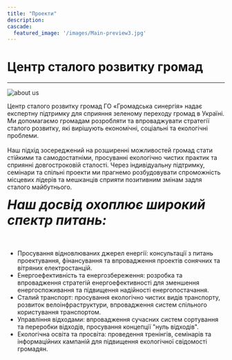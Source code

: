 ```yaml
---
title: "Проекти"
description:
cascade:
  featured_image: '/images/Main-preview3.jpg'
---
```

<h1 class="blockTitle" id="community-center-link">Центр сталого розвитку громад</h1>
            <hr class="separator"/>
              <div class="blockContent">
                <div class="imageContainer">
                  <img src="/images/team work.jpg" id="aboutUsImage" alt="about us"/>
                </div>
                <p class="paragraph">
                Центр сталого розвитку громад ГО «Громадська синергія» надає експертну підтримку для сприяння зеленому переходу громад в Україні. Ми допомагаємо громадам розробляти та впроваджувати стратегії сталого розвитку, які вирішують економічні, соціальні та екологічні проблеми.<br/><br/>
                Наш підхід зосереджений на розширенні можливостей громад стати стійкими та самодостатніми, просуванні екологічно чистих практик та сприянні довгостроковій сталості. Через індивідуальну підтримку, семінари та спільні проекти ми прагнемо розбудовувати спроможність місцевих лідерів та мешканців сприяти позитивним змінам задля сталого майбутнього.
                </p>
              </div>
              <h5 class="blockTitle" style=" text-align: left; font-size:30px; margin-top:0px;" id="issues-link">Наш досвід охоплює широкий спектр питань: </h5>
              <div class="blockContent" style="margin-bottom: -300px">
                <ul class="main-content-list">
                  <li>Просування відновлюваних джерел енергії: консультації з питань проектування, фінансування та впровадження проектів сонячних та вітряних електростанцій.</li>
                  <li>Енергоефективність та енергозбереження: розробка та впровадження стратегій енергоефективності для зменшення енергоспоживання та підвищення надійності енергопостачання.</li>
                  <li>Сталий транспорт: просування екологічно чистих видів транспорту, розвиток велоінфраструктури, впровадження систем спільного користування транспортом.</li>
                  <li>Управління відходами: впровадження сучасних систем сортування та переробки відходів, просування концепції "нуль відходів".</li>
                  <li>Екологічна освіта та просвіта: проведення тренінгів, семінарів та інформаційних кампаній для підвищення екологічної свідомості громадян.</li>
                </ul>
              </div>